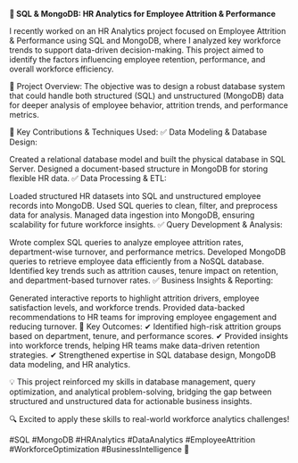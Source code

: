 **🚀 SQL & MongoDB: HR Analytics for Employee Attrition & Performance**

I recently worked on an HR Analytics project focused on Employee Attrition & Performance using SQL and MongoDB, where I analyzed key workforce trends to support data-driven decision-making. This project aimed to identify the factors influencing employee retention, performance, and overall workforce efficiency.

🔹 Project Overview:
The objective was to design a robust database system that could handle both structured (SQL) and unstructured (MongoDB) data for deeper analysis of employee behavior, attrition trends, and performance metrics.

📌 Key Contributions & Techniques Used:
✅ Data Modeling & Database Design:

Created a relational database model and built the physical database in SQL Server.
Designed a document-based structure in MongoDB for storing flexible HR data.
✅ Data Processing & ETL:

Loaded structured HR datasets into SQL and unstructured employee records into MongoDB.
Used SQL queries to clean, filter, and preprocess data for analysis.
Managed data ingestion into MongoDB, ensuring scalability for future workforce insights.
✅ Query Development & Analysis:

Wrote complex SQL queries to analyze employee attrition rates, department-wise turnover, and performance metrics.
Developed MongoDB queries to retrieve employee data efficiently from a NoSQL database.
Identified key trends such as attrition causes, tenure impact on retention, and department-based turnover rates.
✅ Business Insights & Reporting:

Generated interactive reports to highlight attrition drivers, employee satisfaction levels, and workforce trends.
Provided data-backed recommendations to HR teams for improving employee engagement and reducing turnover.
🎯 Key Outcomes:
✔ Identified high-risk attrition groups based on department, tenure, and performance scores.
✔ Provided insights into workforce trends, helping HR teams make data-driven retention strategies.
✔ Strengthened expertise in SQL database design, MongoDB data modeling, and HR analytics.

💡 This project reinforced my skills in database management, query optimization, and analytical problem-solving, bridging the gap between structured and unstructured data for actionable business insights.

🔍 Excited to apply these skills to real-world workforce analytics challenges!

#SQL #MongoDB #HRAnalytics #DataAnalytics #EmployeeAttrition #WorkforceOptimization #BusinessIntelligence 🚀
